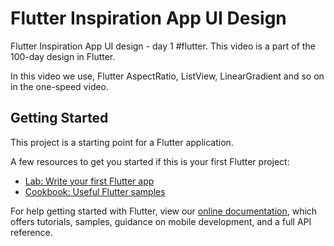# Flutter Inspiration App UI Design

Flutter Inspiration App UI design - day 1 #flutter.
This video is a part of the 100-day design in Flutter.

In this video we use, Flutter AspectRatio, ListView, LinearGradient and so on in the one-speed video.

## Getting Started

This project is a starting point for a Flutter application.

A few resources to get you started if this is your first Flutter project:

- [Lab: Write your first Flutter app](https://flutter.dev/docs/get-started/codelab)
- [Cookbook: Useful Flutter samples](https://flutter.dev/docs/cookbook)

For help getting started with Flutter, view our 
[online documentation](https://flutter.dev/docs), which offers tutorials, 
samples, guidance on mobile development, and a full API reference.
